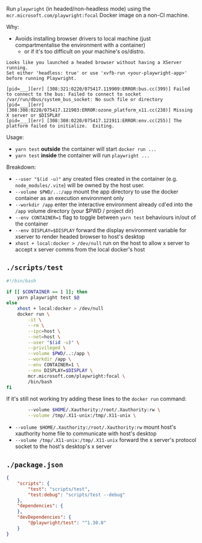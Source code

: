 Run `playwright` (in headed/non-headless mode) using the
`mcr.microsoft.com/playwright:focal` Docker image on a non-CI machine.

Why:

- Avoids installing browser drivers to local machine (just compartmentalise the
  environment with a container)
  - or if it's too difficult on your machine's os/distro.

```
Looks like you launched a headed browser without having a XServer running.
Set either 'headless: true' or use 'xvfb-run <your-playwright-app>' before running Playwright.

[pid=___][err] [308:321:0220/075417.119909:ERROR:bus.cc(399)] Failed to connect to the bus: Failed to connect to socket /var/run/dbus/system_bus_socket: No such file or directory
[pid=___][err] [308:308:0220/075417.121903:ERROR:ozone_platform_x11.cc(238)] Missing X server or $DISPLAY
[pid=___][err] [308:308:0220/075417.121911:ERROR:env.cc(255)] The platform failed to initialize.  Exiting.
```

Usage:

- `yarn test` **outside** the container will start `docker run ...`
- `yarn test` **inside** the container will run `playwright ...`

Breakdown:

- `--user "$(id -u)"` any created files created in the container (e.g.
  `node_modules/.vite`) will be owned by the host user.
- `--volume $PWD/..:/app` mount the app directory to use the docker container
  as an execution environment only
- `--workdir /app` enter the interactive environment already cd'ed into the
  `/app` volume directory (your $PWD / project dir)
- `--env CONTAINER=1` flag to toggle between `yarn test` behaviours in/out of
  the container
- `--env DISPLAY=$DISPLAY` forward the display environment variable for xserver
  to render headed browser to host's desktop
- `xhost + local:docker > /dev/null` run on the host to allow x server to
  accept x server comms from the local docker's host

## `./scripts/test`

```bash
#!/bin/bash

if [[ $CONTAINER == 1 ]]; then
	yarn playwright test $@
else
	xhost + local:docker > /dev/null
	docker run \
		-it \
		--rm \
		--ipc=host \
		--net=host \
		--user "$(id -u)" \
		--privileged \
		--volume $PWD/..:/app \
		--workdir /app \
		--env CONTAINER=1 \
		--env DISPLAY=$DISPLAY \
		mcr.microsoft.com/playwright:focal \
		/bin/bash
fi
```

If it's still not working try adding these lines to the `docker run` command:

```bash
		--volume $HOME/.Xauthority:/root/.Xauthority:rw \
		--volume /tmp/.X11-unix:/tmp/.X11-unix \
```

- `--volume $HOME/.Xauthority:/root/.Xauthority:rw` mount host's xauthority
  home file to communicate with host's desktop
- `--volume /tmp/.X11-unix:/tmp/.X11-unix` forward the x server's protocol
  socket to the host's desktop's x server

## `./package.json`

```json
{
	"scripts": {
		"test": "scripts/test",
		"test:debug": "scripts/test --debug"
	},
	"dependencies": {
	},
	"devDependencies": {
		"@playwright/test": "^1.30.0"
	}
}
```
